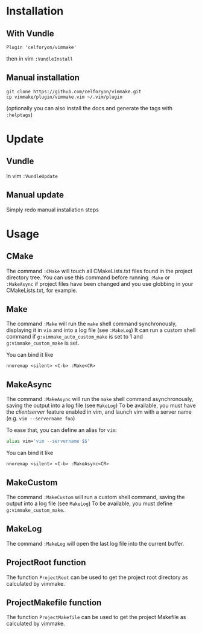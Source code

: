 # Installation

## With Vundle
```
Plugin 'celforyon/vimmake'
```
then in vim `:VundleInstall`

## Manual installation
```
git clone https://github.com/celforyon/vimmake.git
cp vimmake/plugin/vimmake.vim ~/.vim/plugin
```
(optionally you can also install the docs and generate the tags with `:helptags`)

# Update

## Vundle
In vim `:VundleUpdate`

## Manual update
Simply redo manual installation steps

# Usage

## CMake

The command `:CMake` will touch all CMakeLists.txt files found in the project directory tree. You can use this command before running `:Make` or `:MakeAsync` if project files have been changed and you use globbing in your CMakeLists.txt, for example.

## Make

The command `:Make` will run the `make` shell command synchronously, displaying it in `vim` and into a log file (see `:MakeLog`)
It can run a custom shell command if `g:vimmake_auto_custom_make` is set to 1 and `g:vimmake_custom_make` is set.

You can bind it like
```
nnoremap <silent> <C-b> :Make<CR>
```

## MakeAsync

The command `:MakeAsync` will run the `make` shell command asynchronously, saving the output into a log file (see `MakeLog`)
To be available, you must have the *clientserver* feature enabled in vim, and launch vim with a server name (e.g. `vim --servername foo`)

To ease that, you can define an alias for `vim`:
```bash
alias vim='vim --servername $$'
```

You can bind it like
```
nnoremap <silent> <C-b> :MakeAsync<CR>
```

## MakeCustom

The command `:MakeCustom` will run a custom shell command, saving the output into a log file (see `MakeLog`)
To be available, you must define `g:vimmake_custom_make`.

## MakeLog

The command `:MakeLog` will open the last log file into the current buffer.

## ProjectRoot function

The function `ProjectRoot` can be used to get the project root directory as calculated by vimmake.

## ProjectMakefile function

The function `ProjectMakefile` can be used to get the project Makefile as calculated by vimmake.

